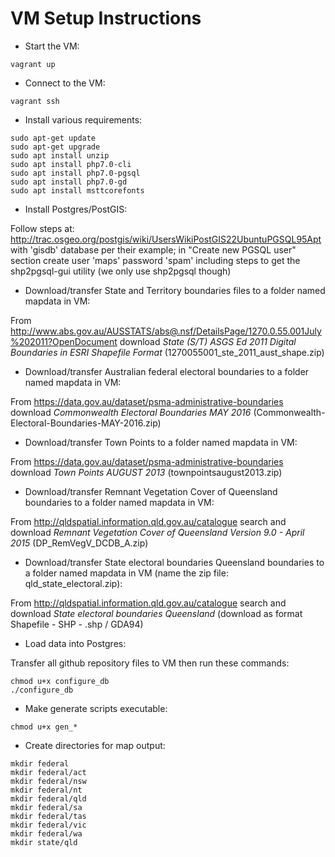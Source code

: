# VM Setup Instructions

* Start the VM:

``vagrant up``

* Connect to the VM:

``vagrant ssh``

* Install various requirements:

```
sudo apt-get update
sudo apt-get upgrade
sudo apt install unzip
sudo apt install php7.0-cli
sudo apt install php7.0-pgsql
sudo apt install php7.0-gd
sudo apt install msttcorefonts
```

* Install Postgres/PostGIS:

Follow steps at: http://trac.osgeo.org/postgis/wiki/UsersWikiPostGIS22UbuntuPGSQL95Apt with 'gisdb' database per their example; in "Create new PGSQL user" section create user 'maps' password 'spam' including steps to get the shp2pgsql-gui utility (we only use shp2pgsql though)

* Download/transfer State and Territory boundaries files to a folder named mapdata in VM:

From http://www.abs.gov.au/AUSSTATS/abs@.nsf/DetailsPage/1270.0.55.001July%202011?OpenDocument download *State (S/T) ASGS Ed 2011 Digital Boundaries in ESRI Shapefile Format* (1270055001_ste_2011_aust_shape.zip)

* Download/transfer Australian federal electoral boundaries to a folder named mapdata in VM:

From https://data.gov.au/dataset/psma-administrative-boundaries download *Commonwealth Electoral Boundaries MAY 2016* (Commonwealth-Electoral-Boundaries-MAY-2016.zip)

* Download/transfer Town Points to a folder named mapdata in VM:

From https://data.gov.au/dataset/psma-administrative-boundaries download *Town Points AUGUST 2013* (townpointsaugust2013.zip)

* Download/transfer Remnant Vegetation Cover of Queensland boundaries to a folder named mapdata in VM:

From http://qldspatial.information.qld.gov.au/catalogue search and download *Remnant Vegetation Cover of Queensland Version 9.0 - April 2015* (DP_RemVegV_DCDB_A.zip)

* Download/transfer State electoral boundaries Queensland boundaries to a folder named mapdata in VM (name the zip file: qld_state_electoral.zip):

From http://qldspatial.information.qld.gov.au/catalogue search and download *State electoral boundaries Queensland* (download as format Shapefile - SHP - .shp / GDA94)

* Load data into Postgres:

Transfer all github repository files to VM then run these commands:

```
chmod u+x configure_db
./configure_db
```

* Make generate scripts executable:

```
chmod u+x gen_*
```

* Create directories for map output:

```
mkdir federal
mkdir federal/act
mkdir federal/nsw
mkdir federal/nt
mkdir federal/qld
mkdir federal/sa
mkdir federal/tas
mkdir federal/vic
mkdir federal/wa
mkdir state/qld
```